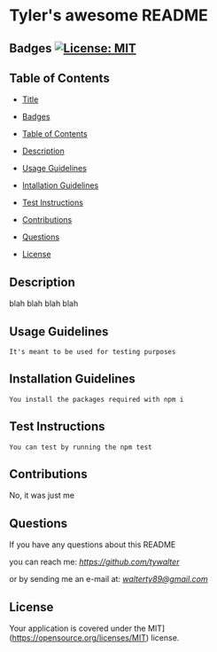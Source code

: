 
<a id="title"></a>
# Tyler's awesome README 

<a id="badge"></a>
## Badges [![License: MIT](https://img.shields.io/badge/License-MIT-yellow.svg)](https://opensource.org/licenses/MIT)

<a id="toc"></a>
## Table of Contents
* [Title](#title)

* [Badges](#badge)

* [Table of Contents](#toc)

* [Description](#desc)

* [Usage Guidelines](#usage)

* [Intallation Guidelines](#install)

* [Test Instructions](#test)

* [Contributions](#cont)

* [Questions](#question)

* [License](#license)

<a id="desc"></a>
## Description
blah blah blah blah

<a id="usage"></a>
## Usage Guidelines
    It's meant to be used for testing purposes

<a id="install"></a>
## Installation Guidelines
    You install the packages required with npm i

<a id="test"></a>
## Test Instructions
    You can test by running the npm test

<a id="cont"></a>
## Contributions
No, it was just me

<a id="question"></a>
## Questions
If you have any questions about this README

you can reach me: *https://github.com/tywalter*

or by sending me an e-mail at: *walterty89@gmail.com*

<a id="license"></a>
## License
Your application is covered under the MIT](https://opensource.org/licenses/MIT) license.
